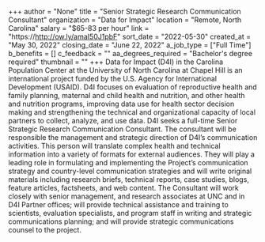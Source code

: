 +++
author = "None"
title = "Senior Strategic Research Communication Consultant"
organization = "Data for Impact"
location = "Remote, North Carolina"
salary = "$65-83 per hour"
link = "https://http://ow.ly/amaI50J1pbF"
sort_date = "2022-05-30"
created_at = "May 30, 2022"
closing_date = "June 22, 2022"
a_job_type = ["Full Time"]
b_benefits = []
c_feedback = ""
aa_degrees_required = "Bachelor's degree required"
thumbnail = ""
+++
Data for Impact (D4I) in the Carolina Population Center at the University of North Carolina at Chapel Hill is an international project funded by the U.S. Agency for International Development (USAID). D4I focuses on evaluation of reproductive health and family planning, maternal and child health and nutrition, and other health and nutrition programs, improving data use for health sector decision making and strengthening the technical and organizational capacity of local partners to collect, analyze, and use data. D4I seeks a full-time Senior Strategic Research Communication Consultant. The consultant will be responsible the management and strategic direction of D4I’s communication activities.  This person will translate complex health and technical information into a variety of formats for external audiences. They will play a leading role in formulating and implementing the Project’s communication strategy and country-level communication strategies and will write original materials including research briefs, technical reports, case studies, blogs, feature articles, factsheets, and web content. The Consultant will work closely with senior management, and research associates at UNC and in D4I Partner offices; will provide technical assistance and training to scientists, evaluation specialists, and program staff in writing and strategic communications planning; and will provide strategic communications counsel to the project. 